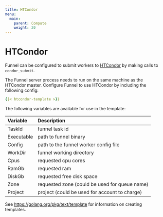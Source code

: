 ```yaml
---
title: HTCondor
menu:
  main:
    parent: Compute
    weight: 20
---
```

# HTCondor

Funnel can be configured to submit workers to [HTCondor][htcondor] by making 
calls to `condor_submit`.

The Funnel server process needs to run on the same machine as the HTCondor master.
Configure Funnel to use HTCondor by including the following config:

```YAML
{{< htcondor-template >}}
```
The following variables are available for use in the template:

| Variable    |  Description |
|:------------|:-------------|
|TaskId       | funnel task id |
|Executable   | path to funnel binary |
|Config       | path to the funnel worker config file |
|WorkDir      | funnel working directory |
|Cpus         | requested cpu cores |
|RamGb        | requested ram |
|DiskGb       | requested free disk space |
|Zone         | requested zone (could be used for queue name) |
|Project      | project (could be used for account to charge) |

See https://golang.org/pkg/text/template for information on creating templates.

[htcondor]: https://research.cs.wisc.edu/htcondor/
